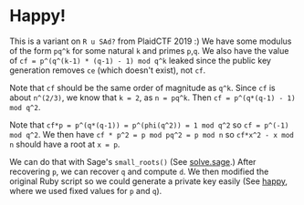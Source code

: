 # Happy!

This is a variant on `R u SAd?` from PlaidCTF 2019 :)
We have some modulus of the form `pq^k` for some natural `k` and primes `p`,`q`.
We also have the value of `cf = p^(q^(k-1) * (q-1) - 1) mod q^k` leaked since
the public key generation removes `ce` (which doesn't exist), not `cf`.

Note that `cf` should be the same order of magnitude as `q^k`. Since `cf`
is about `n^(2/3)`, we know that `k = 2`, as `n = pq^k`. Then
`cf = p^(q*(q-1) - 1) mod q^2`.

Note that `cf*p = p^(q*(q-1)) = p^(phi(q^2)) = 1 mod q^2` so
`cf = p^(-1) mod q^2`. We then have `cf * p^2 = p mod pq^2 = p mod n` so
`cf*x^2 - x mod n` should have a root at `x = p`.

We can do that with Sage's `small_roots()` (See [solve.sage](solve.sage).)
After recovering `p`, we can recover `q` and compute `d`. We then modified
the original Ruby script so we could generate a private key easily
(See [happy](happy), where we used fixed values for `p` and `q`).
